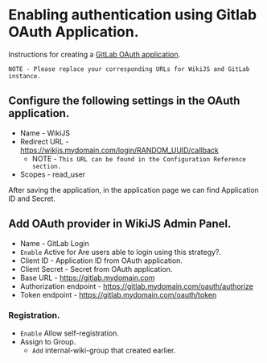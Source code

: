 # Enabling authentication using Gitlab OAuth Application.
Instructions for creating a [GitLab OAuth application](https://docs.gitlab.com/ee/integration/oauth_provider.html).

`NOTE - Please replace your corresponding URLs for WikiJS and GitLab instance.`

## Configure the following settings in the OAuth application.
- Name - WikiJS
- Redirect URL -  https://wikijs.mydomain.com/login/RANDOM_UUID/callback 
    - NOTE - `This URL can be found in the Configuration Reference section.`
- Scopes - read_user

After saving the application, in the application page we can find Application ID and Secret.

## Add OAuth provider in WikiJS Admin Panel.
- Name - GitLab Login
- `Enable` Active for Are users able to login using this strategy?.
- Client ID - Application ID from OAuth application.
- Client Secret - Secret from OAuth application.
- Base URL - https://gitlab.mydomain.com
- Authorization endpoint - https://gitlab.mydomain.com/oauth/authorize
- Token endpoint - https://gitlab.mydomain.com/oauth/token

### Registration.
- `Enable` Allow self-registration.
- Assign to Group.
    - `Add` internal-wiki-group that created earlier.
